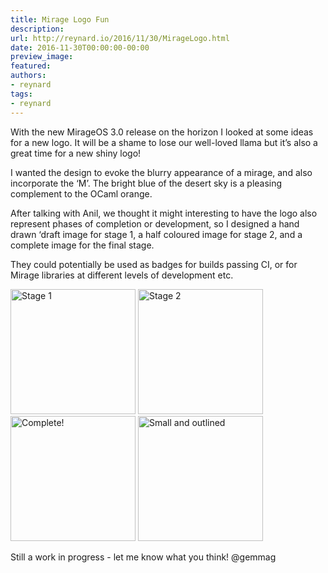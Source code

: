 ```yaml
---
title: Mirage Logo Fun
description:
url: http://reynard.io/2016/11/30/MirageLogo.html
date: 2016-11-30T00:00:00-00:00
preview_image:
featured:
authors:
- reynard
tags:
- reynard
---
```


<p>With the new MirageOS 3.0 release on the horizon I looked at some ideas for a new logo. It will be a shame to lose our well-loved llama but it&rsquo;s also a great time for a new shiny logo!</p>

<p>I wanted the design to evoke the blurry appearance of a mirage, and also incorporate the &lsquo;M&rsquo;. The bright blue of the desert sky is a pleasing complement to the OCaml orange.</p>

<p>After talking with Anil, we thought it might interesting to have the logo also represent phases of completion or development, so I designed a hand drawn &lsquo;draft image for stage 1, a half coloured image for stage 2, and a complete image for the final stage.</p>

<p>They could potentially be used as badges for builds passing CI, or for Mirage libraries at different levels of development etc.</p>

<p>
<img src="http://reynard.io/images/DraftMirageLogos/DraftMirageLogoStage1.png" alt="Stage 1" width="200"/>
<img src="http://reynard.io/images/DraftMirageLogos/DraftMirageLogoStage2.png" alt="Stage 2" width="200"/>
<br/>
<img src="http://reynard.io/images/DraftMirageLogos/DraftMirageLogoStage3.png" alt="Complete!" width="200"/>
<img src="http://reynard.io/images/DraftMirageLogos/DraftMirageLogoOutlineSmall.png" alt="Small and outlined" width="200"/>
</p>

<p>Still a work in progress - let me know what you think! @gemmag</p>

